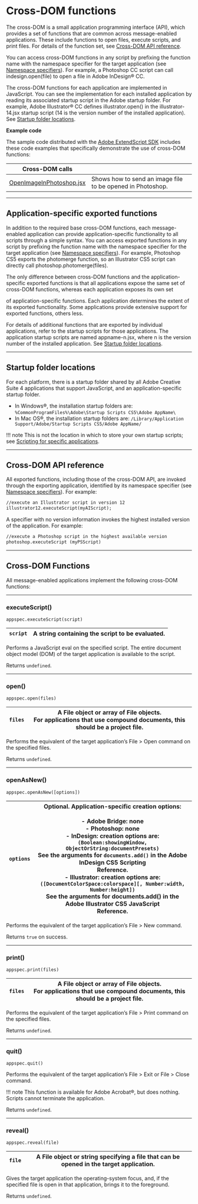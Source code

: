 # Cross-DOM functions

The cross-DOM is a small application programming interface (API), which provides a set of functions that
are common across message-enabled applications. These include functions to open files, execute scripts,
and print files. For details of the function set, see [Cross-DOM API reference](#cross-dom-api-reference).

You can access cross-DOM functions in any script by prefixing the function name with the namespace
specifier for the target application (see [Namespace specifiers](application-and-namespace-specifiers.md#namespace-specifiers)). For example, a Photoshop CC
script can call indesign.open(file) to open a file in Adobe InDesign® CC.

The cross-DOM functions for each application are implemented in JavaScript. You can see the
implementation for each installed application by reading its associated startup script in the Adobe startup
folder. For example, Adobe Illustrator® CC defines illustrator.open() in the illustrator-14.jsx
startup script (14 is the version number of the installed application). See [Startup folder locations](#startup-folder-locations).

**Example code**

The sample code distributed with the [Adobe ExtendScript SDK](https://github.com/Adobe-CEP/CEP-Resources/tree/master/ExtendScript-Toolkit) includes these code examples that
specifically demonstrate the use of cross-DOM functions:

| **Cross-DOM calls**                                                                                                                                 |                                                            |
|-----------------------------------------------------------------------------------------------------------------------------------------------------|------------------------------------------------------------|
| [OpenImageInPhotoshop.jsx](https://github.com/Adobe-CEP/CEP-Resources/blob/master/ExtendScript-Toolkit/Samples/javascript/OpenImageInPhotoshop.jsx) | Shows how to send an image file to be opened in Photoshop. |

---

## Application-specific exported functions

In addition to the required base cross-DOM functions, each message-enabled application can provide
application-specific functionality to all scripts through a simple syntax. You can access exported functions
in any script by prefixing the function name with the namespace specifier for the target application (see
[Namespace specifiers](application-and-namespace-specifiers.md#namespace-specifiers)). For example, Photoshop CS5 exports the photomerge function, so
an Illustrator CS5 script can directly call photoshop.photomerge(files).

The only difference between cross-DOM functions and the application-specific exported functions is that
all applications expose the same set of cross-DOM functions, whereas each application exposes its own set

of application-specific functions. Each application determines the extent of its exported functionality.
Some applications provide extensive support for exported functions, others less.

For details of additional functions that are exported by individual applications, refer to the startup scripts
for those applications. The application startup scripts are named appname-n.jsx, where n is the version
number of the installed application. See [Startup folder locations](#startup-folder-locations).

---

## Startup folder locations

For each platform, there is a startup folder shared by all Adobe Creative Suite 4 applications that support
JavaScript, and an application-specific startup folder.

- In Windows®, the installation startup folders are:
  `%CommonProgramFiles%\Adobe\Startup Scripts CS5\Adobe AppName\`
- In Mac OS®, the installation startup folders are:
  `/Library/Application Support/Adobe/Startup Scripts CS5/Adobe AppName/`

!!! note
    This is not the location in which to store your own startup scripts; see [Scripting for specific applications](../introduction/scripting-for-specific-applications.md#scripting-for-specific-applications).

---

## Cross-DOM API reference

All exported functions, including those of the cross-DOM API, are invoked through the exporting
application, identified by its namespace specifier (see [Namespace specifiers](application-and-namespace-specifiers.md#namespace-specifiers)). For example:

```default
//execute an Illustrator script in version 12
illustrator12.executeScript(myAIScript);
```

A specifier with no version information invokes the highest installed version of the application. For
example:

```default
//execute a Photoshop script in the highest available version
photoshop.executeScript (myPSScript)
```

---

## Cross-DOM Functions

All message-enabled applications implement the following cross-DOM functions:

---

### executeScript()

`appspec.executeScript(script)`

| `script`   | A string containing the script to be evaluated.   |
|------------|---------------------------------------------------|

Performs a JavaScript eval on the specified script. The entire document object model (DOM) of the
target application is available to the script.

Returns `undefined`.

---

### open()

`appspec.open(files)`

| `files`   | A File object or array of File objects.<br/>For applications that use compound documents, this should be a project file.   |
|-----------|----------------------------------------------------------------------------------------------------------------------------|

Performs the equivalent of the target application’s File > Open command on the specified files.

Returns `undefined`.

---

### openAsNew()

`appspec.openAsNew([options])`

| `options`   | Optional. Application-specific creation options:<br/><br/>- Adobe Bridge: none<br/>- Photoshop: none<br/>- InDesign: creation options are:<br/>  `(Boolean:showingWindow, ObjectOrString:documentPresets)`<br/>  See the arguments for `documents.add()` in the Adobe InDesign CS5 Scripting<br/>  Reference.<br/>- Illustrator: creation options are:<br/>  `([DocumentColorSpace:colorspace][, Number:width, Number:height])`<br/>  See the arguments for documents.add() in the Adobe Illustrator CS5 JavaScript<br/>  Reference.   |
|-------------|----------------------------------------------------------------------------------------------------------------------------------------------------------------------------------------------------------------------------------------------------------------------------------------------------------------------------------------------------------------------------------------------------------------------------------------------------------------------------------------------------------------------------------------|

Performs the equivalent of the target application’s File > New command.

Returns `true` on success.

---

### print()

`appspec.print(files)`

| `files`   | A File object or array of File objects.<br/>For applications that use compound documents, this should be a project file.   |
|-----------|----------------------------------------------------------------------------------------------------------------------------|

Performs the equivalent of the target application’s File > Print command on the specified files.

Returns `undefined`.

---

### quit()

`appspec.quit()`

Performs the equivalent of the target application’s File > Exit or File > Close command.

!!! note
    This function is available for Adobe Acrobat®, but does nothing. Scripts cannot terminate the
application.

Returns `undefined`.

---

### reveal()

`appspec.reveal(file)`

| `file`   | A File object or string specifying a file that can be opened in the target application.   |
|----------|-------------------------------------------------------------------------------------------|

Gives the target application the operating-system focus, and, if the specified file is open in that
application, brings it to the foreground.

Returns `undefined`.
